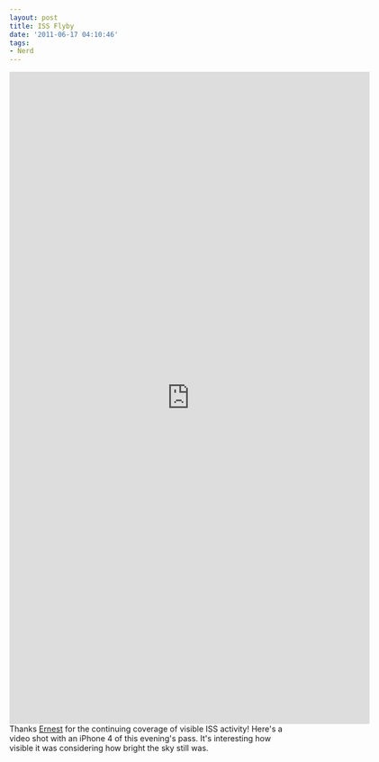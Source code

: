 ```yaml
---
layout: post
title: ISS Flyby
date: '2011-06-17 04:10:46'
tags:
- Nerd
---
```


<embed src="http://video.thenobot.org/20110616-iss_flyby.mov" width="640" height="1160" scale="aspect"></embed>
Thanks <a href="https://www.facebook.com/aguayo">Ernest</a> for the continuing coverage of visible ISS activity! Here's a video shot with an iPhone 4 of this evening's pass. It's interesting how visible it was considering how bright the sky still was.
